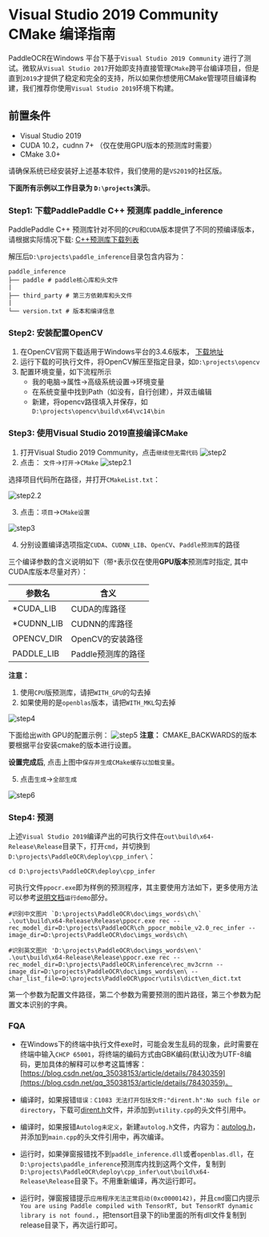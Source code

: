 # Visual Studio 2019 Community CMake 编译指南

PaddleOCR在Windows 平台下基于`Visual Studio 2019 Community` 进行了测试。微软从`Visual Studio 2017`开始即支持直接管理`CMake`跨平台编译项目，但是直到`2019`才提供了稳定和完全的支持，所以如果你想使用CMake管理项目编译构建，我们推荐你使用`Visual Studio 2019`环境下构建。


## 前置条件
* Visual Studio 2019
* CUDA 10.2，cudnn 7+ （仅在使用GPU版本的预测库时需要）
* CMake 3.0+

请确保系统已经安装好上述基本软件，我们使用的是`VS2019`的社区版。

**下面所有示例以工作目录为 `D:\projects`演示**。

### Step1: 下载PaddlePaddle C++ 预测库 paddle_inference

PaddlePaddle C++ 预测库针对不同的`CPU`和`CUDA`版本提供了不同的预编译版本，请根据实际情况下载:  [C++预测库下载列表](https://paddleinference.paddlepaddle.org.cn/user_guides/download_lib.html#windows)

解压后`D:\projects\paddle_inference`目录包含内容为：
```
paddle_inference
├── paddle # paddle核心库和头文件
|
├── third_party # 第三方依赖库和头文件
|
└── version.txt # 版本和编译信息
```

### Step2: 安装配置OpenCV

1. 在OpenCV官网下载适用于Windows平台的3.4.6版本， [下载地址](https://sourceforge.net/projects/opencvlibrary/files/3.4.6/opencv-3.4.6-vc14_vc15.exe/download)  
2. 运行下载的可执行文件，将OpenCV解压至指定目录，如`D:\projects\opencv`
3. 配置环境变量，如下流程所示  
    - 我的电脑->属性->高级系统设置->环境变量
    - 在系统变量中找到Path（如没有，自行创建），并双击编辑
    - 新建，将opencv路径填入并保存，如`D:\projects\opencv\build\x64\vc14\bin`

### Step3: 使用Visual Studio 2019直接编译CMake

1. 打开Visual Studio 2019 Community，点击`继续但无需代码`
![step2](https://paddleseg.bj.bcebos.com/inference/vs2019_step1.png)
2. 点击： `文件`->`打开`->`CMake`
![step2.1](https://paddleseg.bj.bcebos.com/inference/vs2019_step2.png)

选择项目代码所在路径，并打开`CMakeList.txt`：

![step2.2](https://paddleseg.bj.bcebos.com/inference/vs2019_step3.png)

3. 点击：`项目`->`CMake设置`

![step3](https://paddleseg.bj.bcebos.com/inference/vs2019_step4.png)

4. 分别设置编译选项指定`CUDA`、`CUDNN_LIB`、`OpenCV`、`Paddle预测库`的路径

三个编译参数的含义说明如下（带`*`表示仅在使用**GPU版本**预测库时指定, 其中CUDA库版本尽量对齐）：

|  参数名   | 含义  |
|  ----  | ----  |
| *CUDA_LIB  | CUDA的库路径 |
| *CUDNN_LIB | CUDNN的库路径 |
| OPENCV_DIR  | OpenCV的安装路径 |
| PADDLE_LIB | Paddle预测库的路径 |

**注意：**
  1. 使用`CPU`版预测库，请把`WITH_GPU`的勾去掉
  2. 如果使用的是`openblas`版本，请把`WITH_MKL`勾去掉

![step4](https://paddleseg.bj.bcebos.com/inference/vs2019_step5.png)

下面给出with GPU的配置示例：
![step5](./vs2019_build_withgpu_config.png)
**注意：**
  CMAKE_BACKWARDS的版本要根据平台安装cmake的版本进行设置。

**设置完成后**, 点击上图中`保存并生成CMake缓存以加载变量`。

5. 点击`生成`->`全部生成`

![step6](https://paddleseg.bj.bcebos.com/inference/vs2019_step6.png)


### Step4: 预测

上述`Visual Studio 2019`编译产出的可执行文件在`out\build\x64-Release\Release`目录下，打开`cmd`，并切换到`D:\projects\PaddleOCR\deploy\cpp_infer\`：

```
cd D:\projects\PaddleOCR\deploy\cpp_infer
```
可执行文件`ppocr.exe`即为样例的预测程序，其主要使用方法如下，更多使用方法可以参考[说明文档](../readme.md)`运行demo`部分。

```shell
#识别中文图片 `D:\projects\PaddleOCR\doc\imgs_words\ch\`  
.\out\build\x64-Release\Release\ppocr.exe rec --rec_model_dir=D:\projects\PaddleOCR\ch_ppocr_mobile_v2.0_rec_infer --image_dir=D:\projects\PaddleOCR\doc\imgs_words\ch\

#识别英文图片 'D:\projects\PaddleOCR\doc\imgs_words\en\'
.\out\build\x64-Release\Release\ppocr.exe rec --rec_model_dir=D:\projects\PaddleOCR\inference\rec_mv3crnn --image_dir=D:\projects\PaddleOCR\doc\imgs_words\en\ --char_list_file=D:\projects\PaddleOCR\ppocr\utils\dict\en_dict.txt
```


第一个参数为配置文件路径，第二个参数为需要预测的图片路径，第三个参数为配置文本识别的字典。


### FQA
* 在Windows下的终端中执行文件exe时，可能会发生乱码的现象，此时需要在终端中输入`CHCP 65001`，将终端的编码方式由GBK编码(默认)改为UTF-8编码，更加具体的解释可以参考这篇博客：[https://blog.csdn.net/qq_35038153/article/details/78430359](https://blog.csdn.net/qq_35038153/article/details/78430359)。

* 编译时，如果报错`错误：C1083 无法打开包括文件:"dirent.h":No such file or directory`，下载可[dirent.h](https://paddleocr.bj.bcebos.com/deploy/cpp_infer/cpp_files/dirent.h)文件，并添加到`utility.cpp`的头文件引用中。

* 编译时，如果报错`Autolog未定义`，新建`autolog.h`文件，内容为：[autolog.h](https://github.com/LDOUBLEV/AutoLog/blob/main/auto_log/autolog.h)，并添加到`main.cpp`的头文件引用中，再次编译。

* 运行时，如果弹窗报错找不到`paddle_inference.dll`或者`openblas.dll`，在`D:\projects\paddle_inference`预测库内找到这两个文件，复制到`D:\projects\PaddleOCR\deploy\cpp_infer\out\build\x64-Release\Release`目录下。不用重新编译，再次运行即可。

* 运行时，弹窗报错提示`应用程序无法正常启动(0xc0000142)`，并且`cmd`窗口内提示`You are using Paddle compiled with TensorRT, but TensorRT dynamic library is not found.`，把tensort目录下的lib里面的所有dll文件复制到release目录下，再次运行即可。
